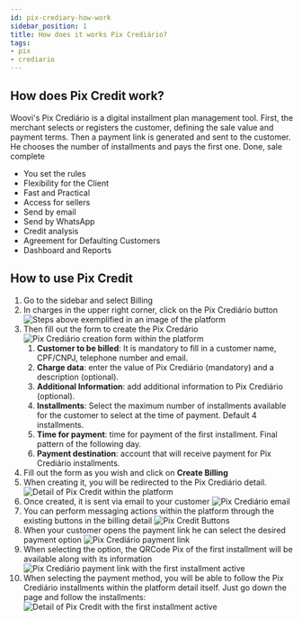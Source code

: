 ```yaml
---
id: pix-crediary-how-work
sidebar_position: 1
title: How does it works Pix Crediário?
tags:
- pix
- crediario
---
```


## How does Pix Credit work?
Woovi's Pix Crediário is a digital installment plan management tool. First, the merchant selects or registers the customer, defining the sale value and payment terms. Then a payment link is generated and sent to the customer. He chooses the number of installments and pays the first one. Done, sale complete

- You set the rules
- Flexibility for the Client
- Fast and Practical
- Access for sellers
- Send by email
- Send by WhatsApp
- Credit analysis
- Agreement for Defaulting Customers
- Dashboard and Reports

## How to use Pix Credit
1. Go to the sidebar and select Billing
2. In charges in the upper right corner, click on the Pix Crediário button
   ![Steps above exemplified in an image of the platform](./__assets__/pix-crediary-en-how-work-1.png)
3. Then fill out the form to create the Pix Credário
   ![Pix Crediário creation form within the platform](./__assets__/pix-crediary-en-how-work-form.png)
   1. **Customer to be billed**: It is mandatory to fill in a customer name, CPF/CNPJ, telephone number and email.
   2. **Charge data**: enter the value of Pix Crediário (mandatory) and a description (optional).
   3. **Additional Information**: add additional information to Pix Crediário (optional).
   4. **Installments**: Select the maximum number of installments available for the customer to select at the time of payment. Default 4 installments.
   5. **Time for payment**: time for payment of the first installment. Final pattern of the following day.
   6. **Payment destination**: account that will receive payment for Pix Crediário installments.
4. Fill out the form as you wish and click on **Create Billing**
5. When creating it, you will be redirected to the Pix Crediário detail.
   ![Detail of Pix Credit within the platform](./__assets__/pix-crediary-en-detail.png)
6. Once created, it is sent via email to your customer
   ![Pix Crediário email](./__assets__/pix-crediary-email.png)
7. You can perform messaging actions within the platform through the existing buttons in the billing detail
   ![Pix Credit Buttons](./__assets__/pix-crediary-en-buttons.png)
8. When your customer opens the payment link he can select the desired payment option
   ![Pix Crediário payment link](./__assets__/pix-crediary-en-payment-link.png)
9. When selecting the option, the QRCode Pix of the first installment will be available along with its information
   ![Pix Crediário payment link with the first installment active](./__assets__/pix-crediary-en-active.png)
10. When selecting the payment method, you will be able to follow the Pix Crediário installments within the platform detail itself. Just go down the page and follow the installments:
    ![Detail of Pix Credit with the first installment active](./__assets__/pix-crediary-en-detail-active.png)